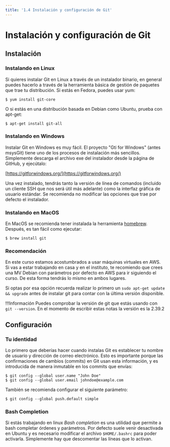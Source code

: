 ```yaml
---
title: '1.4 Instalación y configuración de Git'
---
```


# Instalación y configuración de Git

## Instalación

### Instalando en Linux

Si quieres instalar Git en Linux a través de un instalador binario, en general puedes hacerlo a través de la herramienta básica de gestión de paquetes que trae tu distribución. Si estás en Fedora, puedes usar yum:

    $ yum install git-core

O si estás en una distribución basada en Debian como Ubuntu, prueba con apt-get:

    $ apt-get install git-all

### Instalando en Windows

Instalar Git en Windows es muy fácil. El proyecto "Gti for Windows" (antes msysGit) tiene uno de los procesos de instalación más sencillos. Simplemente descarga el archivo exe del instalador desde la página de GitHub, y ejecútalo:

[https://gitforwindows.org/](https://gitforwindows.org/)

Una vez instalado, tendrás tanto la versión de línea de comandos (incluido un cliente SSH que nos será útil más adelante) como la interfaz gráfica de usuario estándar. Se recomienda no modificar las opciones que trae por defecto el instalador.

### Instalando en MacOS

En MacOS se recomienda tener instalada la herramienta [homebrew](https://brew.sh/). Después, es tan fácil como ejecutar:

    $ brew install git

### Recomendación

En este curso estamos acostumbrados a usar máquinas virtuales en AWS. Si vas a estar trabajando en casa y en el instituto, te recomiendo que crees una MV Debian con parámetros por defecto en AWS para ir siguiendo el curso. De esta forma tendrás lo mismo en ambos lugares.

Si optas por esa opción recuerda realizar lo primero un `sudo apt-get update && upgrade` antes de instalar git para contar con la última versión disponible.

!!!Información
    Puedes comprobar la versión de git que estás usando con `git --version`. En el momento de escribir estas notas la versión es la 2.39.2

## Configuración

### Tu identidad

Lo primero que deberías hacer cuando instalas Git es establecer tu nombre de usuario y dirección de correo electrónico. Esto es importante porque las confirmaciones de cambios (commits) en Git usan esta información, y es introducida de manera inmutable en los commits que envías:

    $ git config --global user.name "John Doe"
    $ git config --global user.email johndoe@example.com

También se recomienda configurar el siguiente parámetro:

    $ git config --global push.default simple

### Bash Completion

Si estás trabajando en linux _Bash completion_ es una utilidad que permite a bash completar órdenes y parámetros. Por defecto suele venir desactivada en Ubuntu y es necesario modificar el archivo `$HOME/.bashrc` para poder activarla. Simplemente hay que descomentar las líneas que lo activan.